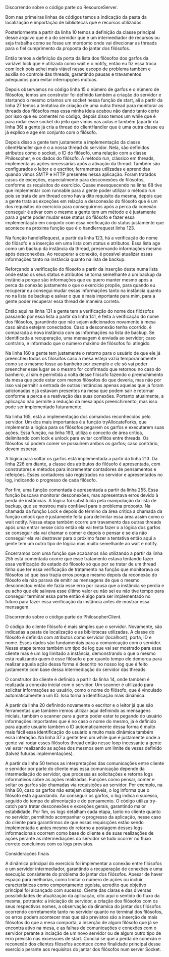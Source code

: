 Discorrendo sobre o código parte do ResourceServer.

Bom nas primeiras linhas de códigos temos a indicação da pasta da localização e importação de bibliotecas que e recursos utilizados.

Posteriormente a partir da linha 10 temos a definição da classe principal desse arquivo que é a do servidor que é um intermediador de recursos ou seja trabalha como se fosse um mordomo onde vai direcionar as threads para o fiel cumprimento da proposta do jantar dos filósofos. 

Então temos a definição da porta da lista dos filósofos dos garfos da variável lock que é utilizada como wait e o notify, então eu fiz essa troca com lock pois achei mais viável nesse escopo de problema também e auxilia no controle das threads, garantindo pausas e travamentos adequados para evitar interrupções mútuas.

Depois observamos no código linha 15 o número de garfos e o número de filósofos, temos um construtor foi definido também a criação do servidor e startando o mesmo criamos um socket nessa função de start, ali a partir da linha 27 temos a tentativa de criação de uma outra thread para monitorar as threads dos filósofos mas essa minha ideia acabou não dando tanto certo por isso que eu comentei no código, depois disso temos um while que é para rodar esse socket do jeito que vimos nas aulas e também (apartir da linha 36) a gente já cria a thread do clientHandler que é uma outra classe eu já explico e age em conjunto com o filósofo. 

Depois disso a gente tem justamente a implementação da classe clientHandler que é o a nossa thread do servidor. Nela, são definidos atributos como o socket, o ID do filósofo, uma relação com a classe Philosopher, e os dados do filósofo. A método run, clássico em threads, implementa as ações necessárias após a ativação da thread. Também são configurados o leitor e o escritor, ferramentas utilizadas e aprendidas quando vimos SMTP e HTTP presentes nessa aplicação. Foram tratados casos de exceções, especialmente para desconexões de filósofos, conforme os requisitos do exercício. Quase meesquecendo na linha 68 tive que implementar com runnable para a gente poder utilizar o método run pois se trata de um thread como havia dito requisito da mesma, depois que a gente trata as exceções em relação a desconexão do filósofo que é um dos requisitos do exercício para conseguirmos após a perca da conexão conseguir é ativar com o mesmo a gente tem um método e é justamente para a gente poder mudar esse status do filósofo e fazer essa implementação em conjunto com essa verificação do status justamente que acontece na próxima função que é o handlerrequest linha 123.

Na função handleRequest, a partir da linha 123, há a verificação do nome do filósofo e a inserção em uma lista com status e atributos. Essa lista age como um backup da instância da thread, preservando informações mesmo após desconexões. Ao recuperar a conexão, é possível atualizar essas informações tanto na instância quanto na lista de backup.

Reforçando a verificação do filosofo a partir da inserção deste numa lista onde estao os seus status e atributos se torna semelhante a um backup da instância porque são informações que eu quero manter mesmo após a perca da conexão justamente o que o exercício propõe, para quando eu recuperar eu consegui mudar essas informações tanto na instância quanto no na lista de backup e salvar o que é mais importante para mim, para a gente poder recuperar essa thread de maneira correta. 

Então aqui na linha 131 a gente tem a verificação do nome dos filósofos passando por essa lista a partir da linha 141, é feita a verificação do nome dos filósofos, garantindo que não sejam adicionados novamente à mesa caso ainda estejam conectados. Caso a desconexão tenha ocorrido, é comparada a nova instância com as informações na lista de backup. Se identificada a recuperação, uma mensagem é enviada ao servidor; caso contrário, é informado que o número máximo de filósofos foi atingido.

Na linha 160 a gente tem justamente o retorno para o usuário de que ele já preencheu todos os filósofos caso a mesa esteja vazia temporariamente como se o mesmo fosse ao banheiro por exemplo e ele só vai poder preencher esse lugar se o mesmo for confirmado que retornou no caso do banheiro, aí sim é permitida a volta desse filósofo fazendo o preenchimento da mesa que pode estar com menos filósofos do que deveria, mas não por isso vai permitir a entrada de outras instâncias apenas aquelas que já foram adicionadas e já estavam presentes na mesa que podem sair e retornar conforme a perca e a reativação das suas conexões. Portanto atualmente, a aplicação não permite a redução da mesa após preenchimento, mas isso pode ser implementado futuramente.

Na linha 165, está a implementação dos comandos reconhecidos pelo servidor. Um dos mais importantes é a função tryAllocateForks, que implementa a lógica para os filósofos pegarem os garfos e executarem suas ações. Essa função, na linha 193, utiliza o conceito de área crítica, delimitando com lock e unlock para evitar conflitos entre threads. Os filósofos só podem comer se possuírem ambos os garfos; caso contrário, devem esperar.

A lógica para soltar os garfos está implementada a partir da linha 213. Da linha 226 em diante, a classe dos atributos do filósofo é apresentada, com construtores e métodos para incrementar contadores de pensamentos e refeições. Esses contadores são registrados no servidor e apresentados no log, indicando o progresso de cada filósofo.

Por fim, uma função comentada é apresentada a partir da linha 255. Essa função buscava monitorar desconexões, mas apresentava erros devido à perda de instâncias. A lógica foi substituída pela manipulação da lista de backup, que se mostrou mais confiável para o problema proposto. Na chamada da função Lock e depois do término da área crítica a chamada da função unlock que é justamente feita para delimitar essa área assim como o wait notify. Nessa etapa também ocorre um travamento das outras threads após uma entrar nesse ciclo então ela vai tenta fazer o a lógica dos garfos se conseguir ela vai chamar o comer e depois o pensar e se ela não conseguir ela vai destravar para o próximo fazer a tentativa então aqui a gente tem um outro tipo de lógica mas muito semelhante ao wait e notify.

Encerramos com uma função que acabamos não utilizando a partir da linha 255 está comentada ocorre que esse tratamento estava tentando fazer essa verificação do estado do filosofo só que por se tratar de um thread tinha que ter essa verificação de tratamento na função que monitorava os filósofos só que isso trazia erros porque mesmo depois da reconexão do filósofo ela não parava de emitir as mensagens de que o mesmo desconectou então ele fazia esse erro por causa que a instância se perdia e eu acho que ele salvava esse último valor eu não sei eu não tive tempo para conseguir terminar essa parte então é algo para ser implementado no futuro  para fazer essa verificação da instância antes de mostrar essa mensagem.



Discorrendo sobre o código parte do PhilosopherClient.

O código do cliente filósofo é mais simples que o servidor. Novamente, são indicadas a pasta de localização e as bibliotecas utilizadas. A classe do filósofo é definida com atributos como servidor (localhost), porta, ID e nome. Esses dados são fundamentais para a comunicação com o servidor. Nessa etapa temos também um tipo de log que vai ser mostrado para esse cliente mas é um log limitado a instância, demonstrando o que o mesmo está realizando quem é esse filósofo e por quanto tempo ele demorou para realizar aquela ação dessa forma é descrito no nosso log que é feito justamente com base dessa intermediação do servidor das threads.

O construtor do cliente é definido a partir da linha 14, onde também é realizada a conexão inicial com o servidor. Um scanner é utilizado para solicitar informações ao usuário, como o nome do filósofo, que é vinculado automaticamente a um ID. Isso torna a identificação mais dinâmica.

A partir da linha 20 definindo novamente o escritor e o leitor já que são ferramentas que também iremos utilizar aqui definindo as mensagens iniciais, também o scanner para a gente poder estar te pegando do usuário informações importantes que é no caso o nome do mesmo, já é definido para aquele usuário também o ID automaticamente dessa forma é muito mais fácil essa identificação do usuário e muito mais dinâmica também essa interação. Na linha 37 a gente tem um while que é justamente onde a gente vai rodar esses filósofos thread então nesse loop incessante a gente vai estar realizando as ações dos mesmos sem um limite de vezes definido (talvez futuras implementações). 

A partir da linha 50 temos as interpretações das comunicações entre cliente e servidor por parte do cliente mas essa comunicação depende da intermediação do servidor, que processa as solicitações e retorna logs informativos sobre as ações realizadas. Funções como pensar, comer e soltar os garfos são chamadas via requisições ao servidor. Por exemplo, na linha 60, caso os garfos não estejam disponíveis, o log informa que o filósofo está aguardando. Ao conseguir os garfos, o log indica o sucesso, seguido do tempo de alimentação e do pensamento.
O código utiliza try-catch para tratar desconexões e exceções gerais, garantindo maior estabilidade. Por fim, os logs detalham cada etapa, tanto no cliente quanto no servidor, permitindo acompanhar o progresso da aplicação, nesse caso do cliente para garantirmos de que essas requisições estão sendo implementada e antes mesmo do retorno a postagem desses logs informacionais ocorrem como base do cliente e de suas realizações de ações perante as intermediações do servidor se tudo ocorrer no fluxo correto concluimos com os logs previstos.



Considerações finais

A dinâmica principal do exercício foi implementar a conexão entre filósofos e um servidor intermediador, garantindo a recuperação de conexões e uma execução consistente do problema do jantar dos filósofos. Apesar de haver espaço para melhorias, como limitar o número de ações ou incluir características como comportamento egoísta, acredito que objetivo principal foi alcançado com sucesso. Ciente das claras e das diversas possibilidades de atualização da aplicação, cito aqui o sentido do fluxo da mesma, potrtanto: a iniciação do servidor, a criação dos filósofos com os seus respectivos nomes, a observação da dinamica do jantar dos filósofos ocorrendo corretamente tanto no servidor quanto no terminal dos filósofos, os erros podem acontecer mas que são previstos são a inserção de mais filósofos do que a mesa comporta, a inserção de algum filósofo que já se encontra ativo na mesa, e as falhas de comunicações e conexões com o servidor perante a inciação de um novo servidor ou de algum outro tipo de erro previsto nas excessoes de start. Concluí se que a perda de conexão e reconexão dos clientes filosofos acontece como finalidade principal desse exercício perante aos requisitos do jantar dos filósofos num server Socket.